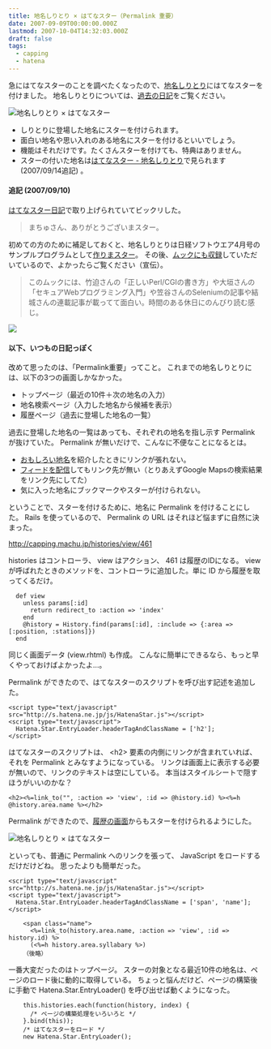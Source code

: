 ```yaml
---
title: 地名しりとり × はてなスター（Permalink 重要）
date: 2007-09-09T00:00:00.000Z
lastmod: 2007-10-04T14:32:03.000Z
draft: false
tags:
  - capping
  - hatena
---
```


急にはてなスターのことを調べたくなったので、[地名しりとり](http://capping.machu.jp/)にはてなスターを付けました。 地名しりとりについては、[過去の日記](http://www.machu.jp/diary/?category=capping)をご覧ください。

![地名しりとり × はてなスター](@/assets/flickr/1347871324.jpg "地名しりとり × はてなスター")

- しりとりに登場した地名にスターを付けられます。
- 面白い地名や思い入れのある地名にスターを付けるといいでしょう。
- 機能はそれだけです。たくさんスターを付けても、特典はありません。
- スターの付いた地名は[はてなスター - 地名しりとり](http://capping.machu.jp.s.hatena.ne.jp/)で見られます (2007/09/14追記) 。

#### 追記 (2007/09/10)

[はてなスター日記](http://d.hatena.ne.jp/hatenastar/20070910/1189360430)で取り上げられていてビックリした。

> まちゅさん、ありがとうございまスター。

初めての方のために補足しておくと、地名しりとりは日経ソフトウエア4月号のサンプルプログラムとして[作りまスター](/posts/20070223/p01)。 その後、[ムックにも収録](/posts/20070525/p03)していただいているので、よかったらご覧ください（宣伝）。

> このムックには、竹迫さんの「正しいPerl/CGIの書き方」や大垣さんの「セキュアWebプログラミング入門」や笠谷さんのSeleniumの記事や結城さんの連載記事が載ってて面白い。時間のある休日にのんびり読む感じ。

[![](http://itpro.nikkeibp.co.jp/article/MAG/20070410/267630/07webmook.jpg)](http://www.amazon.co.jp/gp/redirect.html%3FASIN=482222841X%26tag=machu-22%26lcode=xm2%26cID=2025%26ccmID=165953%26location=/o/ASIN/482222841X%253FSubscriptionId=1CVA98NEF1G753PFESR2)

#### 以下、いつもの日記っぽく

改めて思ったのは、「Permalink重要」ってこと。 これまでの地名しりとりには、以下の3つの画面しかなかった。

- トップページ（最近の10件＋次の地名の入力）
- 地名検索ページ（入力した地名から候補を表示）
- 履歴ページ（過去に登場した地名の一覧）

過去に登場した地名の一覧はあっても、それぞれの地名を指し示す Permalink が抜けていた。 Permalink が無いだけで、こんなに不便なことになるとは。

- [おもしろい地名](/posts/20070301/p01)を紹介したときにリンクが張れない。
- [フィードを配信](/posts/20070227/p01)してもリンク先が無い（とりあえずGoogle Mapsの検索結果をリンク先にしてた）
- 気に入った地名にブックマークやスターが付けられない。

ということで、スターを付けるために、地名に Permalink を付けることにした。 Rails を使っているので、 Permalink の URL はそれほど悩まずに自然に決まった。

<http://capping.machu.jp/histories/view/461>

histories はコントローラ、 view はアクション、 461 は履歴のIDになる。 view が呼ばれたときのメソッドを、コントローラに追加した。単に ID から履歴を取ってくるだけ。

```
  def view
    unless params[:id]
      return redirect_to :action => 'index'
    end
    @history = History.find(params[:id], :include => {:area => [:position, :stations]})
  end
```

同じく画面データ (view\.rhtml) も作成。 こんなに簡単にできるなら、もっと早くやっておけばよかったよ…。

Permalink ができたので、はてなスターのスクリプトを呼び出す記述を追加した。

```
<script type="text/javascript" src="http://s.hatena.ne.jp/js/HatenaStar.js"></script>
<script type="text/javascript">
  Hatena.Star.EntryLoader.headerTagAndClassName = ['h2'];
</script>
```

はてなスターのスクリプトは、 \<h2> 要素の内側にリンクが含まれていれば、それを Permalink とみなすようになっている。 リンクは画面上に表示する必要が無いので、リンクのテキストは空にしている。 本当はスタイルシートで隠すほうがいいのかな？

```
<h2><%=link_to("", :action => 'view', :id => @history.id) %><%=h @history.area.name %></h2>
```

Permalink ができたので、[履歴の画面](http://capping.machu.jp/histories/history)からもスターを付けられるようにした。

![地名しりとり × はてなスター](@/assets/flickr/1346981757.jpg "地名しりとり × はてなスター")

といっても、普通に Permalink へのリンクを張って、 JavaScript をロードするだけだけどね。 思ったよりも簡単だった。

```
<script type="text/javascript" src="http://s.hatena.ne.jp/js/HatenaStar.js"></script>
<script type="text/javascript">
  Hatena.Star.EntryLoader.headerTagAndClassName = ['span', 'name'];
</script>
```

```
    <span class="name">
      <%=link_to(history.area.name, :action => 'view', :id => history.id) %>
      (<%=h history.area.syllabary %>)
    （後略）
```

一番大変だったのはトップページ。 スターの対象となる最近10件の地名は、ページのロード後に動的に取得している。 ちょっと悩んだけど、ページの構築後に手動で Hatena.Star.EntryLoader() を呼び出せば動くようになった。

```
    this.histories.each(function(history, index) {
      /* ページの構築処理をいろいろと */
    }.bind(this));
    /* はてなスターをロード */
    new Hatena.Star.EntryLoader();
```

